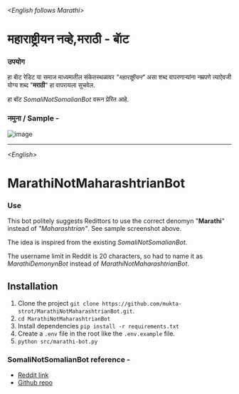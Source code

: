 _\<English follows Marathi\>_

# महाराष्ट्रीयन नव्हे,मराठी - बॅाट

### उपयोग

हा बॅाट रेडिट या समाज माध्यमातील संकेतस्थळावर _"महाराष्ट्रीयन"_ असा शब्द वापरणाऱ्यांना नम्रपणे त्याऐवजी योग्य शब्द "**मराठी**" हा वापरायला सुचवेल.

हा बॉट _SomaliNotSomalianBot_ वरून प्रेरित आहे.

### नमुना / Sample -

![image](https://user-images.githubusercontent.com/74632379/147873527-0c93deee-fea2-4331-b3c0-848cbf30fcdb.png)

---

_\<English\>_

# MarathiNotMaharashtrianBot

### Use

This bot politely suggests Redittors to use the correct denomyn "**Marathi**" instead of _"Maharashtrian"_. See sample screenshot above.

The idea is inspired from the existing _SomaliNotSomalianBot_.

The username limit in Reddit is 20 characters, so had to name it as _MarathiDemonynBot_ instead of _MarathiNotMaharashtrianBot_.

## Installation

1. Clone the project `git clone https://github.com/mukta-strot/MarathiNotMaharashtrianBot.git`.
2. `cd MarathiNotMaharashtrianBot`
3. Install dependencies `pip install -r requirements.txt`
4. Create a `.env` file in the root like the `.env.example` file.
5. `python src/marathi-bot.py`

### SomaliNotSomalianBot reference -

- [Reddit link](https://reddit.com/user/SomaliNotSomalianbot/)
- [Github repo](https://github.com/Jamal-A-Mohamed/Somali-bot_Public)
